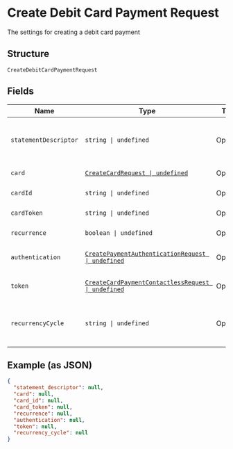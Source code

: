
# Create Debit Card Payment Request

The settings for creating a debit card payment

## Structure

`CreateDebitCardPaymentRequest`

## Fields

| Name | Type | Tags | Description |
|  --- | --- | --- | --- |
| `statementDescriptor` | `string \| undefined` | Optional | The text that will be shown on the debit card's statement |
| `card` | [`CreateCardRequest \| undefined`](../../doc/models/create-card-request.md) | Optional | Debit card data |
| `cardId` | `string \| undefined` | Optional | The debit card id |
| `cardToken` | `string \| undefined` | Optional | The debit card token |
| `recurrence` | `boolean \| undefined` | Optional | Indicates a recurrence |
| `authentication` | [`CreatePaymentAuthenticationRequest \| undefined`](../../doc/models/create-payment-authentication-request.md) | Optional | The payment authentication request |
| `token` | [`CreateCardPaymentContactlessRequest \| undefined`](../../doc/models/create-card-payment-contactless-request.md) | Optional | The Debit card payment token request |
| `recurrencyCycle` | `string \| undefined` | Optional | Defines whether the card has been used one or more times. |

## Example (as JSON)

```json
{
  "statement_descriptor": null,
  "card": null,
  "card_id": null,
  "card_token": null,
  "recurrence": null,
  "authentication": null,
  "token": null,
  "recurrency_cycle": null
}
```

